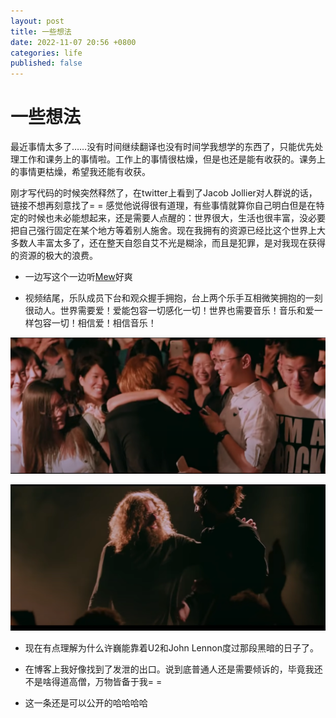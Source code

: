 ```yaml
---
layout: post
title: 一些想法
date: 2022-11-07 20:56 +0800
categories: life
published: false
---
```


# 一些想法

最近事情太多了……没有时间继续翻译也没有时间学我想学的东西了，只能优先处理工作和课务上的事情啦。工作上的事情很枯燥，但是也还是能有收获的。课务上的事情更枯燥，希望我还能有收获。

刚才写代码的时候突然释然了，在twitter上看到了Jacob Jollier对人群说的话，链接不想再刻意找了= = 感觉他说得很有道理，有些事情就算你自己明白但是在特定的时候也未必能想起来，还是需要人点醒的：世界很大，生活也很丰富，没必要把自己强行固定在某个地方等着别人施舍。现在我拥有的资源已经比这个世界上大多数人丰富太多了，还在整天自怨自艾不光是糊涂，而且是犯罪，是对我现在获得的资源的极大的浪费。

* 一边写这个一边听[Mew](https://www.youtube.com/watch?v=pJZAj9pZic0)好爽

* 视频结尾，乐队成员下台和观众握手拥抱，台上两个乐手互相微笑拥抱的一刻很动人。世界需要爱！爱能包容一切感化一切！世界也需要音乐！音乐和爱一样包容一切！相信爱！相信音乐！

![very touching...](/assets/2022-11-07/1.png)

![very touching...](/assets/2022-11-07/2.png)

* 现在有点理解为什么许巍能靠着U2和John Lennon度过那段黑暗的日子了。

* 在博客上我好像找到了发泄的出口。说到底普通人还是需要倾诉的，毕竟我还不是啥得道高僧，万物皆备于我= =

* 这一条还是可以公开的哈哈哈哈

